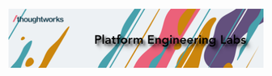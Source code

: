 <div align="center">
	<p>
		<img alt="org profile banner" src="https://raw.githubusercontent.com/ThoughtWorks-DPS/static/master/banner.png" />
    <br />
	</p>
</div>
